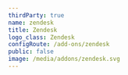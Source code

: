 ```yaml
---
thirdParty: true
name: zendesk
title: Zendesk
logo_class: Zendesk
configRoute: /add-ons/zendesk
public: false
image: /media/addons/zendesk.svg
---
```

